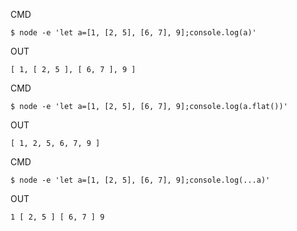 CMD

```
$ node -e 'let a=[1, [2, 5], [6, 7], 9];console.log(a)'
```

OUT

```
[ 1, [ 2, 5 ], [ 6, 7 ], 9 ]
```

CMD

```
$ node -e 'let a=[1, [2, 5], [6, 7], 9];console.log(a.flat())'
```

OUT

```
[ 1, 2, 5, 6, 7, 9 ]
```

CMD

```
$ node -e 'let a=[1, [2, 5], [6, 7], 9];console.log(...a)'
```

OUT

```
1 [ 2, 5 ] [ 6, 7 ] 9
```
